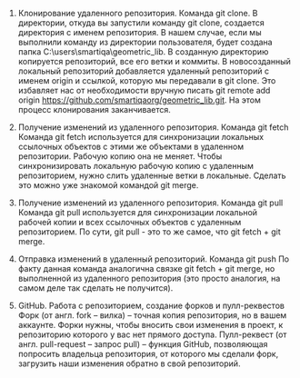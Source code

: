 1. Клонирование удаленного репозитория. Команда git clone.
В директории, откуда вы запустили команду git clone, создается директория с именем репозитория. В нашем случае, если мы выполнили команду из директории пользователя, будет создана папка C:\users\smartiqa\geometric_lib\.
В созданную директорию копируется репозиторий, все его ветки и коммиты.
В новосозданный локальный репозиторий добавляется удаленный репозиторий с именем origin и ссылкой, которую мы передавали в git clone. Это избавляет нас от необходимости вручную писать git remote add origin https://github.com/smartiqaorg/geometric_lib.git. На этом процесс клонирования заканчивается.

2. Получение изменений из удаленного репозитория. Команда git fetch
Команда git fetch используется для синхронизации локальных ссылочных объектов с этими же объектами в удаленном репозитории. Рабочую копию она не меняет.
Чтобы синхронизировать локальную рабочую копию с удаленным репозиторием, нужно слить удаленные ветки в локальные. Сделать это можно уже знакомой командой git merge.

3. Получение изменений из удаленного репозитория. Команда git pull
Команда git pull используется для синхронизации локальной рабочей копии и всех ссылочных объектов с удаленным репозиторием.
По сути, git pull - это то же самое, что git fetch + git merge.

4. Отправка изменений в удаленный репозиторий. Команда git push
По факту данная команда аналогична связке git fetch + git merge, но выполненной из удаленного репозитория (это просто аналогия, на самом деле так сделать не получится).

5. GitHub. Работа с репозиторием, создание форков и пулл-реквестов
Форк (от англ. fork – вилка) – точная копия репозитория, но в вашем аккаунте. Форки нужны, чтобы вносить свои изменения в проект, к репозиторию которого у вас нет прямого доступа.
Пулл-реквест (от англ. pull-request – запрос pull) – функция GitHub, позволяющая попросить владельца репозитория, от которого мы сделали форк, загрузить наши изменения обратно в свой репозиторий.
